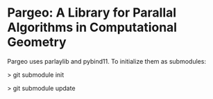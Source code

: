 # Pargeo: A Library for Parallal Algorithms in Computational Geometry

Pargeo uses parlaylib and pybind11. To initialize them as submodules:

\> git submodule init

\> git submodule update
